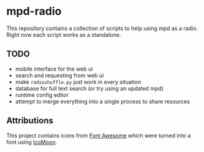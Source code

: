 # mpd-radio

This repository contains a collection of scripts to help using mpd as a radio.
Right now each script works as a standalone.

## TODO

- mobile interface for the web ui
- search and requesting from web ui
- make `radioshuffle.py` just work in every situation
- database for full text search (or try using an updated mpd)
- runtime config editor
- attempt to merge everything into a single process to share resources

## Attributions

This project contains icons from [Font Awesome](https://fontawesome.com/) which were turned into a font using [IcoMoon](https://icomoon.io/app/).
